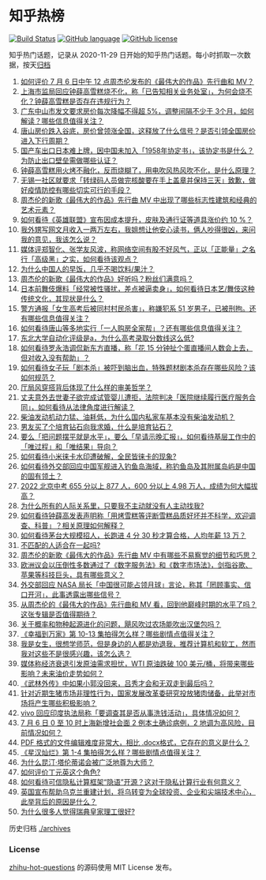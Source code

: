 # 知乎热榜
[![Build Status](https://github.com/ToWeLong/zhihu-hot-questions/workflows/CI/badge.svg)](https://github.com/ToWeLong/zhihu-hot-questions/actions)
[![GitHub language](https://img.shields.io/badge/language-golang-orange.svg)](https://golang.org/)
[![GitHub license](https://img.shields.io/github/license/ToWeLong/zhihu-hot-questions)](https://github.com/ToWeLong/zhihu-hot-questions/blob/main/LICENSE)

知乎热门话题，记录从 2020-11-29 日开始的知乎热门话题。每小时抓取一次数据，按天[归档](./archives)

<!-- BEGIN -->

1. [如何评价 7 月 6 日中午 12 点周杰伦发布的《最伟大的作品》先行曲和 MV？](https://www.zhihu.com/question/541807279)
1. [上海市监局回应钟薛高雪糕烧不化，称「已告知相关业务处室」，为何会烧不化？钟薛高雪糕是否存在违规行为？](https://www.zhihu.com/question/541735171)
1. [广东中山市发文要求房价每次降幅不得超 5%，调整间隔不少于 3个月，如何解读？哪些信息值得关注？](https://www.zhihu.com/question/541694485)
1. [唐山房价跌入谷底，房价曾领涨全国，这释放了什么信号？是否引领全国房价进入下行周期？](https://www.zhihu.com/question/541722359)
1. [国产车出口日本难上牌，因中国未加入「1958年协定书」，该协定书是什么？为防止出口壁垒需做哪些认证？](https://www.zhihu.com/question/541580649)
1. [钟薛高雪糕用火烤不融化，反而烧糊了，用电吹风热风吹不化，是什么原理？](https://www.zhihu.com/question/541734215)
1. [无锡一社区就要求「转绿码人员做完核酸要在手上盖章并保持三天」致歉，做好疫情防控有哪些切实可行的手段？](https://www.zhihu.com/question/541772541)
1. [周杰伦的新歌《最伟大的作品》先行曲 MV 中出现了哪些标志性建筑和经典的艺术元素？](https://www.zhihu.com/question/541808654)
1. [如何看待《英雄联盟》宣布因成本提升，皮肤及通行证等道具涨价约 10 %？](https://www.zhihu.com/question/541821769)
1. [我外甥写网文月收入一两万左右，我姐想让他安心读书，俩人吵得很凶，来问我的意见，我该怎么说？](https://www.zhihu.com/question/541467815)
1. [媒体评郑智化、张学友风波，称网络空间有股不好风气，正以「正能量」之名行「高级黑」之实，如何看待该观点？](https://www.zhihu.com/question/541769806)
1. [为什么中国人的早饭，几乎不喝饮料/果汁？](https://www.zhihu.com/question/541480962)
1. [周杰伦的新歌《最伟大的作品》好听吗？粉丝们满意吗？](https://www.zhihu.com/question/541823538)
1. [日本前舞伎爆料「经常被性骚扰，差点被逼卖身」，如何看待日本艺/舞伎这种传统文化，其现状是什么？](https://www.zhihu.com/question/541668535)
1. [警方通报「女生高考后被同村村民杀害」，称嫌犯系 51 岁男子，已被刑拘。还有哪些信息值得关注？](https://www.zhihu.com/question/541512346)
1. [如何看待唐山等多地实行「一人购房全家帮」？还有哪些信息值得关注？](https://www.zhihu.com/question/541780348)
1. [东北大学自动化评级是a，为什么高考录取分数线这么低?](https://www.zhihu.com/question/541560818)
1. [如何看待罗永浩调侃新东方直播，称「花 15 分钟扯个蛋直播间人数会上去，但对收入没有帮助」？](https://www.zhihu.com/question/541468465)
1. [如何看待女子玩「剧本杀」被吓到脑出血，特殊题材剧本杀存在哪些风险？该如何规范？](https://www.zhihu.com/question/541653530)
1. [厅局风穿搭背后体现了什么样的审美哲学？](https://www.zhihu.com/question/540035049)
1. [丈夫意外去世妻子欲完成试管婴儿遭拒，法院判决「医院继续履行医疗服务合同」，如何看待从法律角度进行解读？](https://www.zhihu.com/question/541677422)
1. [柴油发动机动力猛、油耗低，为什么国内私家车基本没有柴油发动机？](https://www.zhihu.com/question/512288029)
1. [男友买了个培育钻石向我求婚，什么是培育钻石？](https://www.zhihu.com/question/428348500)
1. [要么「把问题摆平就是水平」，要么「早请示晚汇报」，如何看待基层工作中的「唯过程」和「唯结果」导向？](https://www.zhihu.com/question/540504962)
1. [如何看待小米徕卡水印遭破解，全民皆徕卡的现象?](https://www.zhihu.com/question/541698480)
1. [如何看待外交部回应中国军舰进入钓鱼岛海域，称钓鱼岛及其附属岛屿是中国的固有领土？](https://www.zhihu.com/question/541488906)
1. [2022 北京中考 655 分以上 877 人，600 分以上 4.98 万人，成绩为何大幅拔高？](https://www.zhihu.com/question/541491177)
1. [为什么所有的人际关系里，只要我不主动就没有人主动找我?](https://www.zhihu.com/question/498191369)
1. [如何看待钟薛高发表声明称「用烤雪糕等评断雪糕品质好坏并不科学，欢迎调查、科普」？相关原理如何解释？](https://www.zhihu.com/question/541806838)
1. [如何看待茅台大规模招人，长跑进 4 分 30 秒才算合格，人均年薪 13 万？](https://www.zhihu.com/question/541686959)
1. [不匹配的人适合在一起吗?](https://www.zhihu.com/question/539046187)
1. [周杰伦的新歌《最伟大的作品》先行曲 MV 中有哪些不易察觉的细节和巧思？](https://www.zhihu.com/question/541808917)
1. [欧洲议会以压倒性多数通过了《数字服务法》和《数字市场法》，剑指谷歌、苹果等科技巨头，具有哪些意义？](https://www.zhihu.com/question/541726583)
1. [外交部回应 NASA 局长「中国很可能占领月球」言论，称其「罔顾事实、信口开河」，此事透露出哪些信号？](https://www.zhihu.com/question/541471476)
1. [从周杰伦的《最伟大的作品》先行曲和 MV 看，回到他巅峰时期的水平了吗？这张专辑是否值得期待？](https://www.zhihu.com/question/541811130)
1. [关于概率和物种起源进化的问题，飓风吹过农场能吹出汉堡包吗？](https://www.zhihu.com/question/540138742)
1. [《幸福到万家》第 10-13 集拍得怎么样？哪些剧情点值得关注？](https://www.zhihu.com/question/541499345)
1. [我是女生，很想学师范，但是身边的人都是劝退我，推荐计算机和软工，然而我对这些不是很感兴趣，该怎么选？](https://www.zhihu.com/question/541732575)
1. [媒体称经济衰退引发原油需求担忧，WTI 原油跌破 100 美元/桶，将带来哪些影响？未来油价走势如何？](https://www.zhihu.com/question/541737558)
1. [《武林外传》中如果小郭没回来，吕秀才会和无双走到最后吗？](https://www.zhihu.com/question/448945089)
1. [针对近期生猪市场非理性行为，国家发展改革委研究投放猪肉储备，此举对市场将产生哪些积极影响？](https://www.zhihu.com/question/541600869)
1. [vivo 回应印度执法局称「要调查其是否从事洗钱活动」，具体情况如何？](https://www.zhihu.com/question/541798309)
1. [7 月 6 日 0 至 10 时上海新增社会面 2 例本土确诊病例，2 地调为高风险，目前情况如何？](https://www.zhihu.com/question/541794094)
1. [PDF 格式的文件编辑难度非常大，相比 .docx格式，它存在的意义是什么？](https://www.zhihu.com/question/524222419)
1. [《星汉灿烂》第 1-4 集拍得怎么样？哪些剧情点值得关注？](https://www.zhihu.com/question/541709783)
1. [为什么昆汀·塔伦蒂诺会被广泛地尊为大师？](https://www.zhihu.com/question/20731621)
1. [如何评价丁元英这个角色?](https://www.zhihu.com/question/27174245)
1. [如何看待可信隐私计算框架“隐语”开源？这对于隐私计算行业有何意义？](https://www.zhihu.com/question/541681759)
1. [英国宣布帮助乌克兰重建计划，将乌转变为全球投资、企业和尖端技术中心，此举背后的原因是什么？](https://www.zhihu.com/question/541674751)
1. [为什么很多人觉得瑞典皇家理工很好?](https://www.zhihu.com/question/497900510)

<!-- END -->

历史归档 [./archives](./archives)


### License
[zhihu-hot-questions](https://github.com/towelong/zhihu-hot-questions) 的源码使用 MIT License 发布。
